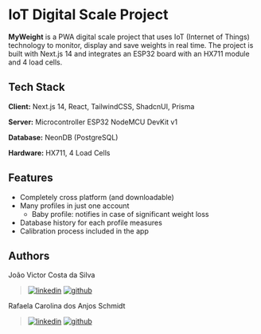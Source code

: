 # IoT Digital Scale Project

**MyWeight** is a PWA digital scale project that uses IoT (Internet of Things) technology to monitor, display and save weights in real time. The project is built with Next.js 14 and integrates an ESP32 board with an HX711 module and 4 load cells.

## Tech Stack

**Client:** Next.js 14, React, TailwindCSS, ShadcnUI, Prisma

**Server:** Microcontroller ESP32 NodeMCU DevKit v1

**Database:** NeonDB (PostgreSQL)

**Hardware:** HX711, 4 Load Cells


## Features

+ Completely cross platform (and downloadable)
+ Many profiles in just one account
    - Baby profile: notifies in case of significant weight loss
+ Database history for each profile measures
+ Calibration process included in the app 

## Authors

João Victor Costa da Silva
>[![linkedin](https://img.shields.io/badge/linkedin-0A66C2?style=for-the-badge&logo=linkedin&logoColor=white)](www.linkedin.com/in/joaovcostas)
[![github](https://img.shields.io/badge/GitHub-100000?style=for-the-badge&logo=github&logoColor=white)](https://www.github.com/jvc22)

Rafaela Carolina dos Anjos Schmidt
>[![linkedin](https://img.shields.io/badge/linkedin-0A66C2?style=for-the-badge&logo=linkedin&logoColor=white)](https://www.linkedin.com/in/rschmidt-613141197/)
[![github](https://img.shields.io/badge/GitHub-100000?style=for-the-badge&logo=github&logoColor=white)](https://www.github.com/RafaelaSchmidt)